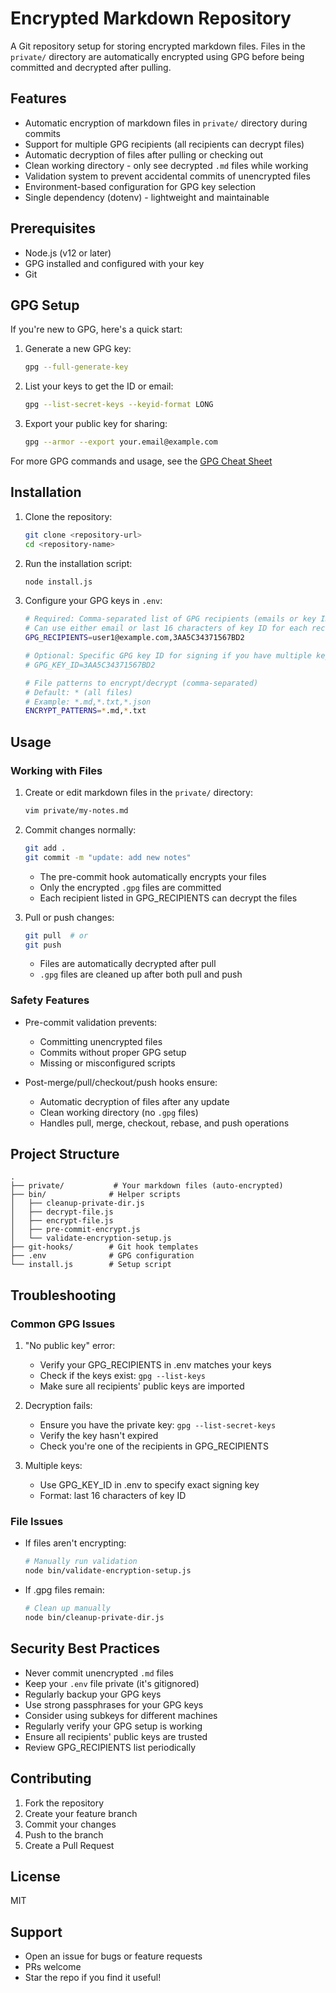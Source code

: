# Encrypted Markdown Repository

A Git repository setup for storing encrypted markdown files. Files in the `private/` directory are automatically encrypted using GPG before being committed and decrypted after pulling.

## Features

- Automatic encryption of markdown files in `private/` directory during commits
- Support for multiple GPG recipients (all recipients can decrypt files)
- Automatic decryption of files after pulling or checking out
- Clean working directory - only see decrypted `.md` files while working
- Validation system to prevent accidental commits of unencrypted files
- Environment-based configuration for GPG key selection
- Single dependency (dotenv) - lightweight and maintainable

## Prerequisites

- Node.js (v12 or later)
- GPG installed and configured with your key
- Git

## GPG Setup

If you're new to GPG, here's a quick start:

1. Generate a new GPG key:
   ```bash
   gpg --full-generate-key
   ```

2. List your keys to get the ID or email:
   ```bash
   gpg --list-secret-keys --keyid-format LONG
   ```

3. Export your public key for sharing:
   ```bash
   gpg --armor --export your.email@example.com
   ```

For more GPG commands and usage, see the [GPG Cheat Sheet](https://devhints.io/gpg)

## Installation

1. Clone the repository:
   ```bash
   git clone <repository-url>
   cd <repository-name>
   ```

2. Run the installation script:
   ```bash
   node install.js
   ```

3. Configure your GPG keys in `.env`:
   ```bash
   # Required: Comma-separated list of GPG recipients (emails or key IDs) who can decrypt files
   # Can use either email or last 16 characters of key ID for each recipient
   GPG_RECIPIENTS=user1@example.com,3AA5C34371567BD2
   
   # Optional: Specific GPG key ID for signing if you have multiple keys
   # GPG_KEY_ID=3AA5C34371567BD2
   
   # File patterns to encrypt/decrypt (comma-separated)
   # Default: * (all files)
   # Example: *.md,*.txt,*.json
   ENCRYPT_PATTERNS=*.md,*.txt
   ```

## Usage

### Working with Files

1. Create or edit markdown files in the `private/` directory:
   ```bash
   vim private/my-notes.md
   ```

2. Commit changes normally:
   ```bash
   git add .
   git commit -m "update: add new notes"
   ```
   - The pre-commit hook automatically encrypts your files
   - Only the encrypted `.gpg` files are committed
   - Each recipient listed in GPG_RECIPIENTS can decrypt the files

3. Pull or push changes:
   ```bash
   git pull  # or
   git push
   ```
   - Files are automatically decrypted after pull
   - `.gpg` files are cleaned up after both pull and push

### Safety Features

- Pre-commit validation prevents:
  - Committing unencrypted files
  - Commits without proper GPG setup
  - Missing or misconfigured scripts

- Post-merge/pull/checkout/push hooks ensure:
  - Automatic decryption of files after any update
  - Clean working directory (no `.gpg` files)
  - Handles pull, merge, checkout, rebase, and push operations

## Project Structure

```
.
├── private/           # Your markdown files (auto-encrypted)
├── bin/              # Helper scripts
│   ├── cleanup-private-dir.js
│   ├── decrypt-file.js
│   ├── encrypt-file.js
│   ├── pre-commit-encrypt.js
│   └── validate-encryption-setup.js
├── git-hooks/        # Git hook templates
├── .env              # GPG configuration
└── install.js        # Setup script
```

## Troubleshooting

### Common GPG Issues

1. "No public key" error:
   - Verify your GPG_RECIPIENTS in .env matches your keys
   - Check if the keys exist: `gpg --list-keys`
   - Make sure all recipients' public keys are imported

2. Decryption fails:
   - Ensure you have the private key: `gpg --list-secret-keys`
   - Verify the key hasn't expired
   - Check you're one of the recipients in GPG_RECIPIENTS

3. Multiple keys:
   - Use GPG_KEY_ID in .env to specify exact signing key
   - Format: last 16 characters of key ID

### File Issues

- If files aren't encrypting:
  ```bash
  # Manually run validation
  node bin/validate-encryption-setup.js
  ```

- If .gpg files remain:
  ```bash
  # Clean up manually
  node bin/cleanup-private-dir.js
  ```

## Security Best Practices

- Never commit unencrypted `.md` files
- Keep your `.env` file private (it's gitignored)
- Regularly backup your GPG keys
- Use strong passphrases for your GPG keys
- Consider using subkeys for different machines
- Regularly verify your GPG setup is working
- Ensure all recipients' public keys are trusted
- Review GPG_RECIPIENTS list periodically

## Contributing

1. Fork the repository
2. Create your feature branch
3. Commit your changes
4. Push to the branch
5. Create a Pull Request

## License

MIT

## Support

- Open an issue for bugs or feature requests
- PRs welcome
- Star the repo if you find it useful!



